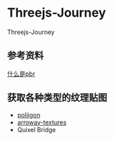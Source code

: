 # Threejs-Journey
Threejs-Journey

## 参考资料
[什么是pbr](https://zhuanlan.zhihu.com/p/342484575)

## 获取各种类型的纹理贴图

- [poliigon](https://www.poliigon.com/)
- [arroway-textures](https://arroway-textures.ch)
- Quixel Bridge
